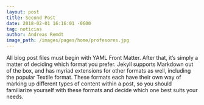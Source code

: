 ```yaml
---
layout: post
title: Second Post
date: 2018-02-01 16:16:01 -0600
tag: noticias
author: Andreas Remdt
image_path: /images/pages/home/profesores.jpg
---
```


All blog post files must begin with YAML Front Matter. After that, it’s simply a matter of deciding which format you prefer. Jekyll supports Markdown out of the box, and has myriad extensions for other formats as well, including the popular Textile format. These formats each have their own way of marking up different types of content within a post, so you should familiarize yourself with these formats and decide which one best suits your needs.